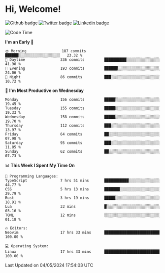   # Hi, Welcome!
  ![Github badge](https://img.shields.io/github/followers/kraken-afk.svg?style=social&label=Follow&maxAge=2592000)
  [![Twitter badge](https://img.shields.io/badge/-Twitter-00acee?style=flat-square&logo=Twitter&logoColor=white)](https://twitter.com/trshppl)
  [![Linkedin badge](https://img.shields.io/badge/LinkedIn-0077B5?style=flat-square&logo=linkedin&logoColor=white)](https://www.linkedin.com/in/noveanrer)
<!--START_SECTION:waka-->
![Code Time](http://img.shields.io/badge/Code%20Time-180%20hrs%2011%20mins-blue)

**I'm an Early 🐤** 

```text
🌞 Morning                187 commits         ██████░░░░░░░░░░░░░░░░░░░   23.32 % 
🌆 Daytime                336 commits         ██████████░░░░░░░░░░░░░░░   41.90 % 
🌃 Evening                193 commits         ██████░░░░░░░░░░░░░░░░░░░   24.06 % 
🌙 Night                  86 commits          ███░░░░░░░░░░░░░░░░░░░░░░   10.72 % 
```
📅 **I'm Most Productive on Wednesday** 

```text
Monday                   156 commits         █████░░░░░░░░░░░░░░░░░░░░   19.45 % 
Tuesday                  155 commits         █████░░░░░░░░░░░░░░░░░░░░   19.33 % 
Wednesday                158 commits         █████░░░░░░░░░░░░░░░░░░░░   19.70 % 
Thursday                 112 commits         ███░░░░░░░░░░░░░░░░░░░░░░   13.97 % 
Friday                   64 commits          ██░░░░░░░░░░░░░░░░░░░░░░░   07.98 % 
Saturday                 95 commits          ███░░░░░░░░░░░░░░░░░░░░░░   11.85 % 
Sunday                   62 commits          ██░░░░░░░░░░░░░░░░░░░░░░░   07.73 % 
```


📊 **This Week I Spent My Time On** 

```text
💬 Programming Languages: 
TypeScript               7 hrs 51 mins       ███████████░░░░░░░░░░░░░░   44.77 % 
CSS                      5 hrs 13 mins       ███████░░░░░░░░░░░░░░░░░░   29.79 % 
Rust                     3 hrs 19 mins       █████░░░░░░░░░░░░░░░░░░░░   18.91 % 
Lua                      33 mins             █░░░░░░░░░░░░░░░░░░░░░░░░   03.16 % 
TOML                     12 mins             ░░░░░░░░░░░░░░░░░░░░░░░░░   01.18 % 

🔥 Editors: 
Neovim                   17 hrs 33 mins      █████████████████████████   100.00 % 

💻 Operating System: 
Linux                    17 hrs 33 mins      █████████████████████████   100.00 % 
```


 Last Updated on 04/05/2024 17:54:03 UTC
<!--END_SECTION:waka-->